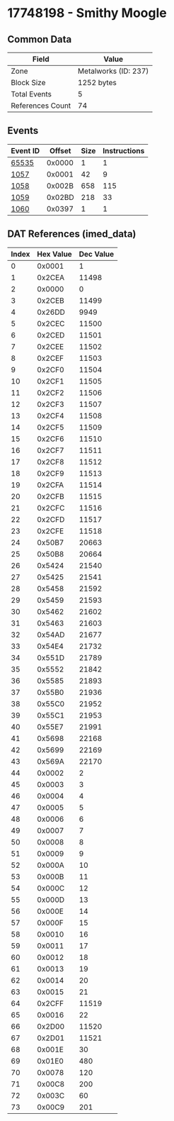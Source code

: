 # 17748198 - Smithy Moogle

## Common Data

| Field            | Value                |
|------------------|----------------------|
| Zone             | Metalworks (ID: 237) |
| Block Size       | 1252 bytes           |
| Total Events     | 5                    |
| References Count | 74                   |

## Events

| Event ID            | Offset   |   Size |   Instructions |
|---------------------|----------|--------|----------------|
| [65535](./65535.md) | 0x0000   |      1 |              1 |
| [1057](./1057.md)   | 0x0001   |     42 |              9 |
| [1058](./1058.md)   | 0x002B   |    658 |            115 |
| [1059](./1059.md)   | 0x02BD   |    218 |             33 |
| [1060](./1060.md)   | 0x0397   |      1 |              1 |

## DAT References (imed_data)

|   Index | Hex Value   |   Dec Value |
|---------|-------------|-------------|
|       0 | 0x0001      |           1 |
|       1 | 0x2CEA      |       11498 |
|       2 | 0x0000      |           0 |
|       3 | 0x2CEB      |       11499 |
|       4 | 0x26DD      |        9949 |
|       5 | 0x2CEC      |       11500 |
|       6 | 0x2CED      |       11501 |
|       7 | 0x2CEE      |       11502 |
|       8 | 0x2CEF      |       11503 |
|       9 | 0x2CF0      |       11504 |
|      10 | 0x2CF1      |       11505 |
|      11 | 0x2CF2      |       11506 |
|      12 | 0x2CF3      |       11507 |
|      13 | 0x2CF4      |       11508 |
|      14 | 0x2CF5      |       11509 |
|      15 | 0x2CF6      |       11510 |
|      16 | 0x2CF7      |       11511 |
|      17 | 0x2CF8      |       11512 |
|      18 | 0x2CF9      |       11513 |
|      19 | 0x2CFA      |       11514 |
|      20 | 0x2CFB      |       11515 |
|      21 | 0x2CFC      |       11516 |
|      22 | 0x2CFD      |       11517 |
|      23 | 0x2CFE      |       11518 |
|      24 | 0x50B7      |       20663 |
|      25 | 0x50B8      |       20664 |
|      26 | 0x5424      |       21540 |
|      27 | 0x5425      |       21541 |
|      28 | 0x5458      |       21592 |
|      29 | 0x5459      |       21593 |
|      30 | 0x5462      |       21602 |
|      31 | 0x5463      |       21603 |
|      32 | 0x54AD      |       21677 |
|      33 | 0x54E4      |       21732 |
|      34 | 0x551D      |       21789 |
|      35 | 0x5552      |       21842 |
|      36 | 0x5585      |       21893 |
|      37 | 0x55B0      |       21936 |
|      38 | 0x55C0      |       21952 |
|      39 | 0x55C1      |       21953 |
|      40 | 0x55E7      |       21991 |
|      41 | 0x5698      |       22168 |
|      42 | 0x5699      |       22169 |
|      43 | 0x569A      |       22170 |
|      44 | 0x0002      |           2 |
|      45 | 0x0003      |           3 |
|      46 | 0x0004      |           4 |
|      47 | 0x0005      |           5 |
|      48 | 0x0006      |           6 |
|      49 | 0x0007      |           7 |
|      50 | 0x0008      |           8 |
|      51 | 0x0009      |           9 |
|      52 | 0x000A      |          10 |
|      53 | 0x000B      |          11 |
|      54 | 0x000C      |          12 |
|      55 | 0x000D      |          13 |
|      56 | 0x000E      |          14 |
|      57 | 0x000F      |          15 |
|      58 | 0x0010      |          16 |
|      59 | 0x0011      |          17 |
|      60 | 0x0012      |          18 |
|      61 | 0x0013      |          19 |
|      62 | 0x0014      |          20 |
|      63 | 0x0015      |          21 |
|      64 | 0x2CFF      |       11519 |
|      65 | 0x0016      |          22 |
|      66 | 0x2D00      |       11520 |
|      67 | 0x2D01      |       11521 |
|      68 | 0x001E      |          30 |
|      69 | 0x01E0      |         480 |
|      70 | 0x0078      |         120 |
|      71 | 0x00C8      |         200 |
|      72 | 0x003C      |          60 |
|      73 | 0x00C9      |         201 |
